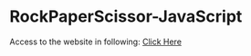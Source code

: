 # RockPaperScissor-JavaScript


Access to the website in following:
[Click Here](https://brainnestprojects.github.io/RockPaperScissor/)
